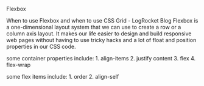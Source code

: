 Flexbox

When to use Flexbox and when to use CSS Grid - LogRocket Blog
Flexbox is a one-dimensional layout system that we can use to create a row or a column axis layout. It makes our life easier to design and build responsive web pages without having to use tricky hacks and a lot of float and position properties in our CSS code.

some container properties include:
    1. align-items
    2. justify content
    3. flex
    4. flex-wrap

some flex items include:
    1. order
    2. align-self